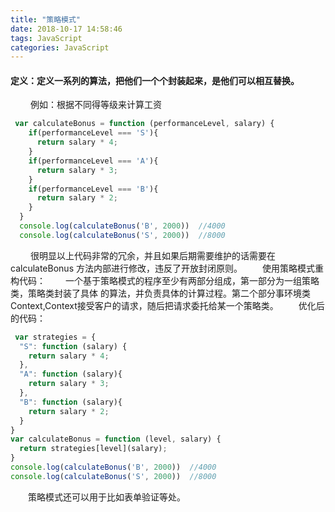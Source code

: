 ```yaml
---
title: "策略模式"
date: 2018-10-17 14:58:46
tags: JavaScript
categories: JavaScript
---
```

#### 定义：定义一系列的算法，把他们一个个封装起来，是他们可以相互替换。
<!-- more -->
&emsp;&emsp; 例如：根据不同得等级来计算工资
```js
 var calculateBonus = function (performanceLevel, salary) {
    if(performanceLevel === 'S'){
      return salary * 4;
    }
    if(performanceLevel === 'A'){
      return salary * 3;
    }
    if(performanceLevel === 'B'){
      return salary * 2;
    }
  }
  console.log(calculateBonus('B', 2000))  //4000
  console.log(calculateBonus('S', 2000))  //8000
```
&emsp;&emsp; 很明显以上代码非常的冗余，并且如果后期需要维护的话需要在calculateBonus 方法内部进行修改，违反了开放封闭原则。
&emsp;&emsp;使用策略模式重构代码：
&emsp;&emsp;一个基于策略模式的程序至少有两部分组成，第一部分为一组策略类，策略类封装了具体 的算法，并负责具体的计算过程。第二个部分事环境类Context,Context接受客户的请求，随后把请求委托给某一个策略类。
&emsp;&emsp;优化后的代码：
```js
 var strategies = {
  "S": function (salary) {
    return salary * 4;
  },
  "A": function (salary){
    return salary * 3;
  },
  "B": function (salary){
    return salary * 2;
  }
}
var calculateBonus = function (level, salary) {
  return strategies[level](salary);
}
console.log(calculateBonus('B', 2000))  //4000
console.log(calculateBonus('S', 2000))  //8000
```
&emsp;&emsp;策略模式还可以用于比如表单验证等处。